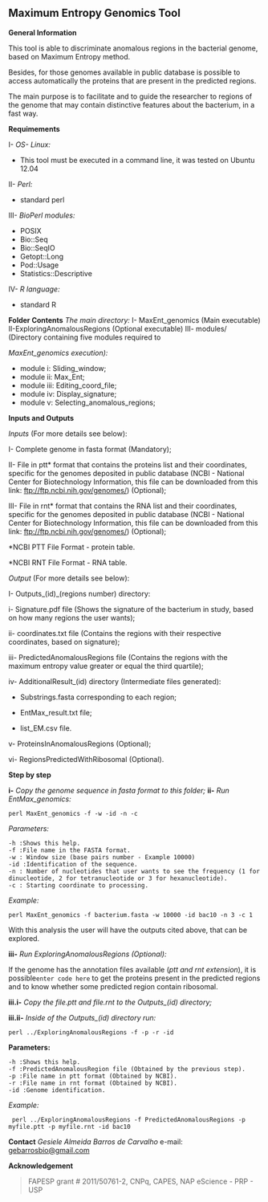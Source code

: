 ## Maximum Entropy Genomics Tool
**General Information** 

This tool is able to discriminate anomalous regions in the bacterial genome, based on Maximum Entropy method.

Besides, for those genomes available in public database is possible to access automatically the proteins that are present in the predicted regions.

The main purpose is to facilitate and to guide the researcher to regions of the genome that may contain distinctive features about the bacterium, in a fast way.

**Requimements**

I- _OS- Linux:_
- This tool must be executed in a command line, it was tested on Ubuntu 12.04

II- _Perl:_
- standard perl

III- _BioPerl modules:_
- POSIX
- Bio::Seq
- Bio::SeqIO
- Getopt::Long
- Pod::Usage
- Statistics::Descriptive

IV- _R language:_
- standard R

 **Folder Contents**
_The main directory:_
I- MaxEnt_genomics (Main executable)
II-ExploringAnomalousRegions (Optional executable)
III- modules/ (Directory containing five modules required to 

_MaxEnt_genomics execution):_
- module i: Sliding_window;
- module ii: Max_Ent;
- module iii: Editing_coord_file;
- module iv: Display_signature;
- module v: Selecting_anomalous_regions;

 **Inputs and Outputs**

_Inputs_ (For more details see below):

I- Complete genome in fasta format (Mandatory);

II- File in ptt* format that contains the proteins list and their coordinates, specific for the genomes deposited in public database (NCBI - National Center for Biotechnology Information, this file can be downloaded from this link: ftp://ftp.ncbi.nih.gov/genomes/) (Optional);

III- File in rnt* format that contains the RNA list and their coordinates, specific for the genomes deposited in public database (NCBI - National Center for Biotechnology Information, this file can be downloaded from this link: ftp://ftp.ncbi.nih.gov/genomes/) (Optional);

*NCBI PTT File Format - protein table.

*NCBI RNT File Format - RNA table.

_Output_ (For more details see below):

I- Outputs_(id)_(regions number) directory:

i- Signature.pdf file (Shows the signature of the bacterium in study, based on how many regions the user wants);

ii- coordinates.txt file (Contains the regions with their respective coordinates, based on signature);

iii- PredictedAnomalousRegions file (Contains the regions with the maximum entropy value greater or equal the third quartile);

iv- AdditionalResult_(id) directory (Intermediate files generated):

- Substrings.fasta corresponding to each region;

- EntMax_result.txt file;

- list_EM.csv file.

v- ProteinsInAnomalousRegions (Optional);

vi- RegionsPredictedWithRibosomal (Optional).

**Step by step**

**i-** *Copy the genome sequence in fasta format to this folder;*
**ii-** *Run EntMax_genomics:*

    perl MaxEnt_genomics -f -w -id -n -c

_Parameters:_

    -h :Shows this help.
    -f :File name in the FASTA format.
    -w : Window size (base pairs number - Example 10000)
    -id :Identification of the sequence.
    -n : Number of nucleotides that user wants to see the frequency (1 for dinucleotide, 2 for tetranucleotide or 3 for hexanucleotide).
    -c : Starting coordinate to processing.

*Example:*

    perl MaxEnt_genomics -f bacterium.fasta -w 10000 -id bac10 -n 3 -c 1

With this analysis the user will have the outputs cited above, that can be explored.

**iii-** *Run ExploringAnomalousRegions (Optional):*

If the genome has the annotation files available (*ptt and rnt extension*), it is possible`enter code here` to get the proteins present in the predicted regions and to know whether some predicted region contain ribosomal.

**iii.i-** *Copy the file.ptt and file.rnt to the Outputs_(id) directory;*

**iii.ii-** *Inside of the Outputs_(id) directory run:*

    perl ../ExploringAnomalousRegions -f -p -r -id

**Parameters:**

    -h :Shows this help.
    -f :PredictedAnomalousRegion file (Obtained by the previous step).
    -p :File name in ptt format (Obtained by NCBI).
    -r :File name in rnt format (Obtained by NCBI).
    -id :Genome identification.

*Example:*

     perl ../ExploringAnomalousRegions -f PredictedAnomalousRegions -p myfile.ptt -p myfile.rnt -id bac10


 **Contact** 
*Gesiele Almeida Barros de Carvalho*
e-mail: gebarrosbio@gmail.com

**Acknowledgement** 

> FAPESP grant # 2011/50761-2, CNPq, CAPES, NAP eScience - PRP - USP
